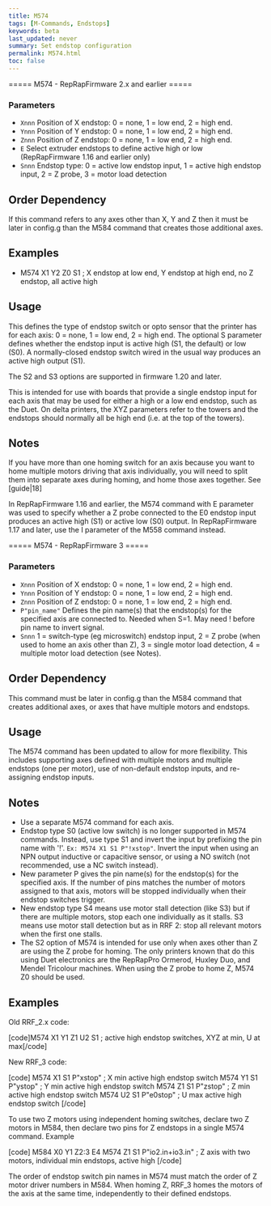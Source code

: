 ```yaml
---
title: M574
tags: [M-Commands, Endstops] 
keywords: beta 
last_updated: never 
summary: Set endstop configuration 
permalink: M574.html
toc: false 
---
```



===== M574 - RepRapFirmware 2.x and earlier =====

### Parameters

* `Xnnn` Position of X endstop: 0 = none, 1 = low end, 2 = high end. 
* `Ynnn` Position of Y endstop: 0 = none, 1 = low end, 2 = high end. 
* `Znnn` Position of Z endstop: 0 = none, 1 = low end, 2 = high end. 
* `E` Select extruder endstops to define active high or low (RepRapFirmware 1.16 and earlier only)
* `Snnn` Endstop type: 0 = active low endstop input, 1 = active high endstop input, 2 = Z probe, 3 = motor load detection

## Order Dependency

If this command refers to any axes other than X, Y and Z then it must be later in config.g than the M584 command that creates those additional axes.

## Examples

* M574 X1 Y2 Z0 S1 ; X endstop at low end, Y endstop at high end, no Z endstop, all active high

## Usage

This defines the type of endstop switch or opto sensor that the printer has for each axis: 0 = none, 1 = low end, 2 = high end. The optional S parameter defines whether the endstop input is active high (S1, the default) or low (S0). A normally-closed endstop switch wired in the usual way produces an active high output (S1).

The S2 and S3 options are supported in firmware 1.20 and later.

This is intended for use with boards that provide a single endstop input for each axis that may be used for either a high or a low end endstop, such as the Duet. On delta printers, the XYZ parameters refer to the towers and the endstops should normally all be high end (i.e. at the top of the towers).

## Notes

If you have more than one homing switch for an axis because you want to home multiple motors driving that axis individually, you will need to split them into separate axes during homing, and home those axes together. See [guide|18]

In RepRapFirmware 1.16 and earlier, the M574 command with E parameter was used to specify whether a Z probe connected to the E0 endstop input produces an active high (S1) or active low (S0) output. In RepRapFirmware 1.17 and later, use the I parameter of the M558 command instead.

===== M574 - RepRapFirmware 3 =====

### Parameters

* `Xnnn` Position of X endstop: 0 = none, 1 = low end, 2 = high end. 
* `Ynnn` Position of Y endstop: 0 = none, 1 = low end, 2 = high end. 
* `Znnn` Position of Z endstop: 0 = none, 1 = low end, 2 = high end. 
* `P"pin_name"` Defines the pin name(s) that the endstop(s) for the specified axis are connected to. Needed when S=1. May need ! before pin name to invert signal.
* `Snnn` 1 = switch-type (eg microswitch) endstop input, 2 = Z probe (when used to home an axis other than Z), 3 = single motor load detection, 4 = multiple motor load detection (see Notes).

## Order Dependency

This command must be later in config.g than the M584 command that creates additional axes, or axes that have multiple motors and endstops.

## Usage

The M574 command has been updated to allow for more flexibility. This includes supporting axes defined with multiple motors and multiple endstops (one per motor), use of non-default endstop inputs, and re-assigning endstop inputs.

## Notes

* Use a separate M574 command for each axis.
* Endstop type S0 (active low switch) is no longer supported in M574 commands. Instead, use type S1 and invert the input by prefixing the pin name with '!'. `Ex: M574 X1 S1 P"!xstop"`. Invert the input when using an NPN output inductive or capacitive sensor, or using a NO switch (not recommended, use a NC switch instead).
* New parameter P gives the pin name(s) for the endstop(s) for the specified axis. If the number of pins matches the number of motors assigned to that axis, motors will be stopped individually when their endstop switches trigger. 
* New endstop type S4 means use motor stall detection (like S3) but if there are multiple motors, stop each one individually as it stalls. S3 means use motor stall detection but as in RRF 2: stop all relevant motors when the first one stalls.
* The S2 option of M574 is intended for use only when axes other than Z are using the Z probe for homing. The only printers known that do this using Duet electronics are the RepRapPro Ormerod, Huxley Duo, and Mendel Tricolour machines. When using the Z probe to home Z, M574 Z0 should be used.

## Examples

Old RRF_2.x code:

[code]M574 X1 Y1 Z1 U2 S1  ; active high endstop switches, XYZ at min, U at max[/code]

New RRF_3 code:

[code]
M574 X1 S1 P"xstop"   ; X min active high endstop switch
M574 Y1 S1 P"ystop"   ; Y min active high endstop switch
M574 Z1 S1 P"zstop"   ; Z min active high endstop switch
M574 U2 S1 P"e0stop"  ; U max active high endstop switch
[/code]

To use two Z motors using independent homing switches, declare two Z motors in M584, then declare two pins for Z endstops in a single M574 command. Example

[code]
M584 X0 Y1 Z2:3 E4
M574 Z1 S1 P"io2.in+io3.in" ; Z axis with two motors, individual min endstops, active high
[/code]

The order of endstop switch pin names in M574 must match the order of Z motor driver numbers in M584. When homing Z, RRF_3 homes the motors of the axis at the same time, independently to their defined endstops.

